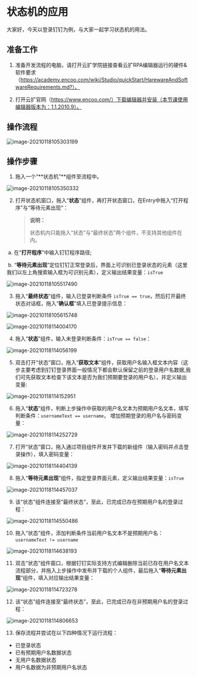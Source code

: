 # 状态机的应用 

大家好，今天以登录钉钉为例，与大家一起学习状态机的用法。

## **准备工作**

1. 准备开发流程的电脑，请打开云扩学院链接查看云扩RPA编辑器运行的硬件&软件要求（https://academy.encoo.com/wiki/Studio/quickStart/HarewareAndSoftwareRequirements.md?）。

2. 打开云扩官网（https://www.encoo.com/）下载编辑器并安装（本节课使用编辑器版本为：1.1.2010.9）。

## **操作流程**

![image-20210118105303199](https://docimages.blob.core.chinacloudapi.cn/images/EncooLearn/StateMachine/image-20210118105303199.png)

## 操作步骤

1. 拖入一个“**状态机”**组件至流程中。

![image-20210118105350332](https://docimages.blob.core.chinacloudapi.cn/images/EncooLearn/StateMachine/image-20210118105350332.png)

2. 打开状态机窗口，拖入“**状态**”组件，再打开状态窗口，在Entry中拖入“打开程序”与“等待元素出现“：

   > **说明：**
   >
   > 状态机内只能拖入“状态”与“最终状态”两个组件，不支持其他组件在内。

​      a. 在“**打开程序**”中输入钉钉程序路径;

​      b. “**等待元素出现**”定位钉钉正常登录后，界面上可识别已登录状态的元素（这里我们以左上角搜索输入框为可识别元素），定义输出结果变量：`isTrue`

![image-20210118105517490](https://docimages.blob.core.chinacloudapi.cn/images/EncooLearn/StateMachine/image-20210118105517490.png)

3. 拖入“**最终状态**”组件，输入已登录判断条件 `isTrue == true`，然后打开最终状态对话框，拖入“**确认框**”填入已登录提示信息：

![image-20210118105615748](https://docimages.blob.core.chinacloudapi.cn/images/EncooLearn/StateMachine/image-20210118105615748.png)

![image-20210118114004170](https://docimages.blob.core.chinacloudapi.cn/images/EncooLearn/StateMachine/image-20210118114004170.png)

4. 拖入“**状态**”组件，输入未登录判断条件：`isTrue == false`：

![image-20210118114056199](https://docimages.blob.core.chinacloudapi.cn/images/EncooLearn/StateMachine/image-20210118114056199.png)

5. 双击打开“状态”窗口，拖入“**获取文本**”组件，获取用户名输入框文本内容（这步主要考虑到钉钉登录界面一般情况下都会默认保留之前的登录用户名数据,我们可先获取文本检查下该文本是否为我们预期要登录的用户名），并定义输出变量:

![image-20210118114152951](https://docimages.blob.core.chinacloudapi.cn/images/EncooLearn/StateMachine/image-20210118114152951.png)

6. 拖入“**状态**”组件，判断上步操作中获取的用户名文本为预期用户名文本，填写判断条件：`usernameText == username`， 增加预期登录的用户名与密码变量：

![image-20210118114252729](https://docimages.blob.core.chinacloudapi.cn/images/EncooLearn/StateMachine/image-20210118114252729.png)

7. 打开“状态”窗口，拖入通过项目组件开发并下载的新组件（输入密码并点击登录操作），填入密码变量：

![image-20210118114404139](https://docimages.blob.core.chinacloudapi.cn/images/EncooLearn/StateMachine/image-20210118114404139.png)

8. 拖入“**等待元素出现**”组件，指定登录界面元素，定义输出结果变量：`isTrue`

![image-20210118114457037](https://docimages.blob.core.chinacloudapi.cn/images/EncooLearn/StateMachine/image-20210118114457037.png)

9.  该“状态”组件连接至“最终状态”，至此，已完成已存在预期用户名的登录过程：

![image-20210118114550486](https://docimages.blob.core.chinacloudapi.cn/images/EncooLearn/StateMachine/image-20210118114550486.png)

10. 拖入“状态”组件，添加判断条件当前用户名文本不是预期用户名：`usernameText != username`

![image-20210118114638193](https://docimages.blob.core.chinacloudapi.cn/images/EncooLearn/StateMachine/image-20210118114638193.png)

11. 双击“状态”组件窗口，根据钉钉实际支持方式编辑删除当前已存在用户名文本流程部分，并拖入上步操作中发布并下载的个人组件，最后拖入“**等待元素出现**”组件，填入对应输出结果变量：

![image-20210118114723278](https://docimages.blob.core.chinacloudapi.cn/images/EncooLearn/StateMachine/image-20210118114723278.png)

12. 该“状态”组件连接至“最终状态”，至此，已完成已存在非预期用户名的登录过程：

![image-20210118114806653](https://docimages.blob.core.chinacloudapi.cn/images/EncooLearn/StateMachine/image-20210118114806653.png)

13. 保存流程并尝试在以下四种情况下运行流程：

- 已登录状态
- 已有预期用户名数据状态
- 无用户名数据状态
- 用户名数据为非预期用户名状态